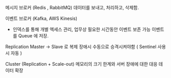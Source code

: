 메시지 브로커 (Redis , RabbitMQ)
데이터를 보내고, 처리하고, 삭제함.

이벤트 브로커 (Kafka, AWS Kinesis) 
- 인덱스를 통해 개별 엑세스 관리, 업무상 필요한 시간동안 이벤트 보존 가능
이벤트를 Queue 에 저장.



Replication
Master -> Slave 로 복제
장애시 수동으로 승격시켜야함 ( Sentinel 사용시 자동 )

Cluster (Replication + Scale-out)
메모리의 크기 한계와 서버 장애에 대한 대응
데이터 확장

